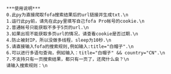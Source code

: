     ***使用说明***
    0.此py为直接爬取fofa搜索结果后的url链接并生成txt.\n
    1.运行此py前，请先在此py里填写自己fofa Pro帐号的cookie.\n
    2.普通帐号只能获取不多于5页的url.\n
    3.如果出现不能获取多页url的情况，请查看cookie是否过期.\n
    4.防止被封IP，所以没做多线程，sleep为10秒.\n
    5.请直接输入fofa的搜索规则,例如输入:title="白帽子".\n
    6.可以进行多语句查询，例如输入：title="白帽子" && country="CN".\n
    7.不支持只有一页搜索结果，都只有一页了，还爬什么虫？\n   
    请输入搜索规则：\n 
    
